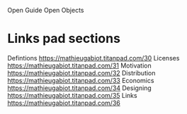 Open Guide Open Objects

Links pad sections
==============

Defintions
https://mathieugabiot.titanpad.com/30
Licenses
https://mathieugabiot.titanpad.com/31
Motivation
https://mathieugabiot.titanpad.com/32
Distribution
https://mathieugabiot.titanpad.com/33
Economics
https://mathieugabiot.titanpad.com/34
Designing
https://mathieugabiot.titanpad.com/35
Links
https://mathieugabiot.titanpad.com/36

